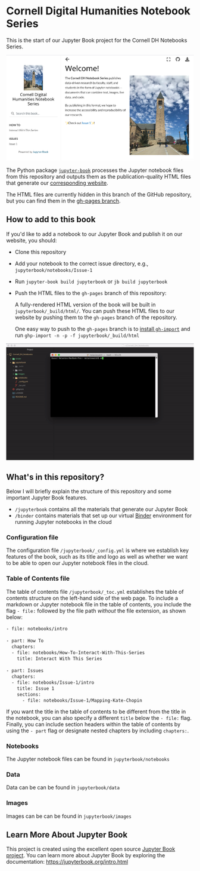 # Cornell Digital Humanities Notebook Series

This is the start of our Jupyter Book project for the Cornell DH Notebooks Series.

![](jupyterbook/images/home-page.png)

The Python package [`jupyter-book`](https://jupyterbook.org/start/build.html) processes the Jupyter notebook files from this repository and outputs them as the publication-quality HTML files that generate our [corresponding website](https://melaniewalsh.github.io/Cornell-DH-Notebooks/).

The HTML files are currently hidden in this branch of the GitHub repository, but you can find them in the [gh-pages branch](https://github.com/melaniewalsh/Cornell-DH-Notebooks/tree/gh-pages).

## How to add to this book

If you'd like to add a notebook to our Jupyter Book and publish it on our website, you should:

- Clone this repository 
- Add your notebook to the correct issue directory, e.g., `jupyterbook/notebooks/Issue-1`
- Run `jupyter-book build jupyterbook` or `jb build jupyterbook`
- Push the HTML files to the `gh-pages` branch of this repository:

  A fully-rendered HTML version of the book will be built in `jupyterbook/_build/html/`. You can push these HTML files to our website by pushing them to the `gh-pages` branch of the repository.

  One easy way to push to the `gh-pages` branch is to [install `gh-import`](https://jupyterbook.org/publish/gh-pages.html#push-your-book-to-a-branch-hosted-by-github-pages) and run `ghp-import -n -p -f jupyterbook/_build/html`

![Here I'm building the HTML files for our website and previewing them locally](jupyterbook/images/jb-build-example.gif)

## What's in this repository?

Below I will briefly explain the structure of this repository and some important Jupyter Book features.

-  `/jupyterbook` contains all the materials that generate our Jupyter Book
- `/binder` contains materials that set up our virtual [Binder](https://mybinder.org/) environment for running Jupyter notebooks in the cloud 

### Configuration file

The configuration file `/jupyterbook/_config.yml` is where we establish key features of the book, such as its title and logo as well as whether we want to be able to open our Jupyter notebook files in the cloud.
 
### Table of Contents file

The table of contents file `/jupyterbook/_toc.yml` establishes the table of contents structure on the left-hand side of the web page. To include a markdown or Jupyter notebook file in the table of contents, you include the flag `- file:` followed by the file path *without* the file extension, as shown below: 
```
- file: notebooks/intro

- part: How To
  chapters:
  - file: notebooks/How-To-Interact-With-This-Series
    title: Interact With This Series
    
- part: Issues
  chapters:
  - file: notebooks/Issue-1/intro
    title: Issue 1
    sections:
      - file: notebooks/Issue-1/Mapping-Kate-Chopin 
```

If you want the title in the table of contents to be different from the title in the notebook, you can also specify a different `title` below the `- file:` flag. Finally, you can include section headers within the table of contents by using the `- part` flag or designate nested chapters by including `chapters:`.

### Notebooks

The Jupyter notebook files can be found in `jupyterbook/notebooks`

### Data

Data can be can be found in `jupyterbook/data`

### Images

Images can be can be found in `jupyterbook/images`

## Learn More About Jupyter Book

This project is created using the excellent open source [Jupyter Book project](https://jupyterbook.org/). You can learn more about Jupyter Book by exploring the documentation: https://jupyterbook.org/intro.html
